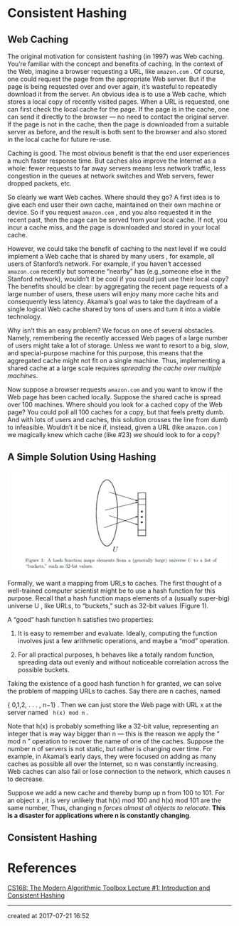 # Consistent Hashing



## Web Caching

The original motivation for consistent hashing (in 1997) was Web caching.  You’re familiar with  the  concept  and  benefits  of  caching.   In  the  context  of  the  Web,  imagine  a  browser requesting a URL, like `amazon.com` .  Of course, one could request the page from the appropriate Web server.  But if the page is being requested over and over again, it’s wasteful to repeatedly download it from the server.  An obvious idea is to use a Web cache, which stores a local copy of recently visited pages.  When a URL is requested,  one can first check the local cache for the page.  If the page is in the cache, one can send it directly to the browser — no need to contact the original server.  If the page is not in the cache, then the page is downloaded from a suitable server as before, and the result is both sent to the browser and also stored in the local cache for future re-use.

Caching is good. The most obvious benefit is that the end user experiences a much faster response time.  But caches also improve the Internet as a whole:  fewer requests to far away servers means less network traffic, less congestion in the queues at network switches and Web servers, fewer dropped packets, etc.

So  clearly  we  want  Web  caches.   Where  should  they  go?   A  first  idea  is  to  give  each end  user  their  own  cache,  maintained  on  their own  machine  or  device.   So  if  you  request `amazon.com` , and you also requested it in the recent past, then the page can be served from your local cache.  If not, you incur a cache miss, and the page is downloaded and stored in your local cache.

However,  we could take the benefit of caching to the next level if we could implement a  Web  cache  that  is shared by many users ,  for  example,  all  users  of  Stanford’s  network. For example, if you haven’t accessed `amazon.com` recently but someone “nearby” has (e.g.,someone else in the Stanford network), wouldn’t it be cool if you could just use their local copy?   The  benefits  should  be  clear:   by  aggregating  the  recent  page  requests  of  a  large number of users, these users will enjoy many more cache hits and consequently less latency. Akamai’s goal was to take the daydream of a single logical Web cache shared by tons of users and turn it into a viable technology.

Why isn’t this an easy problem?  We focus on one of several obstacles.  Namely, remembering the recently accessed Web pages of a large number of users might take a lot of storage. Unless we want to resort to a big, slow, and special-purpose machine for this purpose, this means that the aggregated cache might not fit on a single machine.  Thus, implementing a shared cache at a large scale requires *spreading the cache over multiple machines*.

Now suppose a browser requests `amazon.com` and you want to know if the Web page has been cached locally.  Suppose the shared cache is spread over 100 machines.  Where should you look for a cached copy of the Web page?  You could poll all 100 caches for a copy, but that  feels  pretty  dumb.   And  with  lots  of  users  and  caches,  this  solution  crosses  the  line from dumb to infeasible.  Wouldn’t it be nice if, instead, given a URL (like `amazon.com` ) we magically knew which cache (like #23) we should look to for a copy?



## A Simple Solution Using Hashing

![](/attachments/algorithm/consistent-hashing-figure-1.png)

Formally,  we  want  a  mapping  from  URLs  to  caches.   The  first  thought  of  a  well-trained computer  scientist  might  be  to  use  a  hash  function  for  this  purpose. Recall  that  a hash function maps elements of a (usually super-big) universe U , like URLs, to “buckets,” such as 32-bit values (Figure 1).

 A “good” hash function h satisfies two properties:

1. It is easy to remember and evaluate.  Ideally, computing the function involves just a few arithmetic operations, and maybe a “mod” operation.


2. For all practical purposes, h behaves like a totally random function,  spreading data out evenly and without noticeable correlation across the possible buckets.

Taking the existence of a good hash function h for granted, we can solve the problem of mapping URLs to caches.  Say there are n caches, named

{ 0,1,2, . . . , n−1} .  Then we can just store the Web page with URL x at the server named ` h(x) mod n` .



Note that h(x) is probably something like a 32-bit value, representing an integer that is way way bigger than n — this is the reason we apply the “ mod n ” operation to recover the name of one of the caches. Suppose the number n of servers is not static,  but rather is changing over time.  For example,  in Akamai’s early days,  they  were  focused  on  adding  as  many  caches  as  possible  all  over  the  Internet,  so n was constantly increasing.  Web caches can also fail or lose connection to the network, which causes n to decrease.

Suppose we add a new cache and thereby bump up n from 100 to 101.  For an object x , it is very unlikely that h(x) mod 100 and h(x) mod 101 are the same number, Thus, changing n *forces almost all objects to relocate*. **This is a disaster for applications where n is constantly changing**.



## Consistent Hashing







# References

[CS168: The Modern Algorithmic Toolbox Lecture #1: Introduction and Consistent Hashing](http://theory.stanford.edu/~tim/s16/l/l1.pdf)

---

created at 2017-07-21 16:52